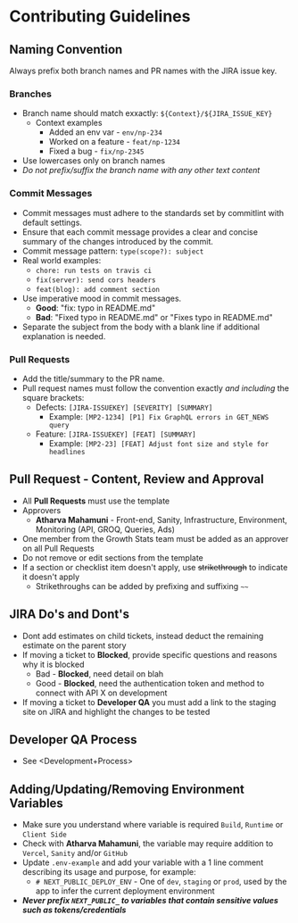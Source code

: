 # Contributing Guidelines

## Naming Convention

Always prefix both branch names and PR names with the JIRA issue key.

### Branches

- Branch name should match exxactly: `${Context}/${JIRA_ISSUE_KEY}`
  - Context examples
    - Added an env var - `env/np-234`
    - Worked on a feature - `feat/np-1234`
    - Fixed a bug - `fix/np-2345`
- Use lowercases only on branch names
- _Do not prefix/suffix the branch name with any other text content_

### Commit Messages

- Commit messages must adhere to the standards set by commitlint with default settings.
- Ensure that each commit message provides a clear and concise summary of the changes introduced by the commit.
- Commit message pattern: `type(scope?): subject`
- Real world examples:
  - `chore: run tests on travis ci`
  - `fix(server): send cors headers`
  - `feat(blog): add comment section`
- Use imperative mood in commit messages.
  - **Good**: "fix: typo in README.md"
  - **Bad**: "Fixed typo in README.md" or "Fixes typo in README.md"
- Separate the subject from the body with a blank line if additional explanation is needed.

### Pull Requests

- Add the title/summary to the PR name.
- Pull request names must follow the convention exactly _and including_ the square brackets:
  - Defects: `[JIRA-ISSUEKEY] [SEVERITY] [SUMMARY]`
    - Example: `[MP2-1234] [P1] Fix GraphQL errors in GET_NEWS query`
  - Feature: `[JIRA-ISSUEKEY] [FEAT] [SUMMARY]`
    - Example: `[MP2-23] [FEAT] Adjust font size and style for headlines`

## Pull Request - Content, Review and Approval

- All **Pull Requests** must use the template
- Approvers
  - **Atharva Mahamuni** - Front-end, Sanity, Infrastructure, Environment, Monitoring (API, GROQ, Queries, Ads)
- One member from the Growth Stats team must be added as an approver on all Pull Requests
- Do not remove or edit sections from the template
- If a section or checklist item doesn't apply, use ~~strikethrough~~ to indicate it doesn't apply
  - Strikethroughs can be added by prefixing and suffixing `~~`

## JIRA Do's and Dont's

- Dont add estimates on child tickets, instead deduct the remaining estimate on the parent story
- If moving a ticket to **Blocked**, provide specific questions and reasons why it is blocked
  - Bad - **Blocked**, need detail on blah
  - Good - **Blocked**, need the authentication token and method to connect with API X on development
- If moving a ticket to **Developer QA** you must add a link to the staging site on JIRA and highlight the changes to be tested

## Developer QA Process

- See <Development+Process>

## Adding/Updating/Removing Environment Variables

- Make sure you understand where variable is required `Build`, `Runtime` or `Client Side`
- Check with **Atharva Mahamuni**, the variable may require addition to `Vercel`, `Sanity` and/or `GitHub`
- Update `.env-example` and add your variable with a 1 line comment describing its usage and purpose, for example:
  - `# NEXT_PUBLIC_DEPLOY_ENV` - One of `dev`, `staging` or `prod`, used by the app to infer the current deployment environment
- **_Never prefix `NEXT_PUBLIC_` to variables that contain sensitive values such as tokens/credentials_**
